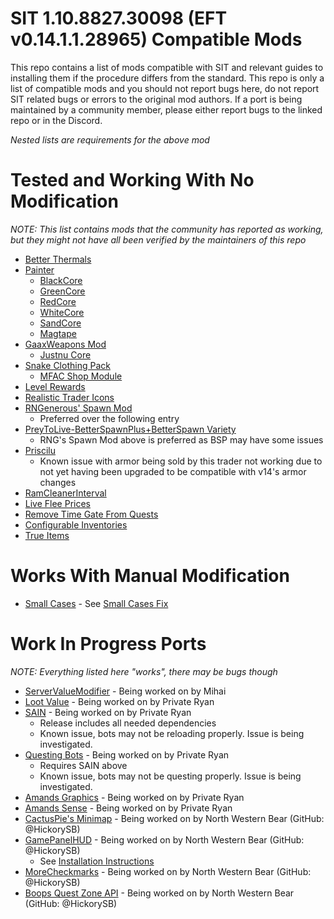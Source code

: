# SIT 1.10.8827.30098 (EFT v0.14.1.1.28965) Compatible Mods
This repo contains a list of mods compatible with SIT and relevant guides to installing them if the procedure differs from the standard.
This repo is only a list of compatible mods and you should not report bugs here, do not report SIT related bugs or errors to the original mod authors. If a port is being maintained by a community member, please either report bugs to the linked repo or in the Discord.

*Nested lists are requirements for the above mod*


# Tested and Working With No Modification
*NOTE: This list contains mods that the community has reported as working, but they might not have all been verified by the maintainers of this repo*
- [Better Thermals](https://hub.sp-tarkov.com/files/file/1644-better-thermals/)
- [Painter](https://hub.sp-tarkov.com/files/file/1412-painter/)
  - [BlackCore](https://hub.sp-tarkov.com/files/file/1345-blackcore/)
  - [GreenCore](https://hub.sp-tarkov.com/files/file/1260-greencore/)
  - [RedCore](https://hub.sp-tarkov.com/files/file/1225-redcore/)
  - [WhiteCore](https://hub.sp-tarkov.com/files/file/1313-whitecore/)
  - [SandCore](https://hub.sp-tarkov.com/files/file/1379-sandcore-fde-retextures/)
  - [Magtape](https://hub.sp-tarkov.com/files/file/1404-mag-tape/)
- [GaaxWeapons Mod](https://hub.sp-tarkov.com/files/file/1676-gaaxweapons-mod-port/)
  - [Justnu Core](https://hub.sp-tarkov.com/files/file/378-justnu-core/)
- [Snake Clothing Pack](https://hub.sp-tarkov.com/files/file/1422-snake-clothing-pack/)
  - [MFAC Shop Module](https://hub.sp-tarkov.com/files/file/1208-mfac-shop-module/)
- [Level Rewards](https://hub.sp-tarkov.com/files/file/1080-level-rewards/)
- [Realistic Trader Icons](https://hub.sp-tarkov.com/files/file/1141-realistic-trader-icons/)
- [RNGenerous' Spawn Mod](https://github.com/Rngenerous/RNGS_SPAWN_MOD/releases/latest)
  - Preferred over the following entry
- [PreyToLive-BetterSpawnPlus+BetterSpawn Variety](https://e.pcloud.link/publink/show?code=XZPdwnZqbKETcW3gfYu4oIYg6EwhkLvrvT7)
  - RNG's Spawn Mod above is preferred as BSP may have some issues
- [Priscilu](https://hub.sp-tarkov.com/files/file/546-priscilu-the-trader/)
  - Known issue with armor being sold by this trader not working due to not yet having been upgraded to be compatible with v14's armor changes
- [RamCleanerInterval](https://hub.sp-tarkov.com/files/file/1662-ram-cleaner-fix/)
- [Live Flee Prices](https://hub.sp-tarkov.com/files/file/1561-live-flea-prices/)
- [Remove Time Gate From Quests](https://hub.sp-tarkov.com/files/file/1653-remove-time-gate-from-quests/)
- [Configurable Inventories](https://hub.sp-tarkov.com/files/file/1728-configureable-inventories/)
- [True Items](https://hub.sp-tarkov.com/files/file/1651-true-items/)

# Works With Manual Modification
- [Small Cases](https://hub.sp-tarkov.com/files/file/1318-small-cases-now-with-fannypack/) - See [Small Cases Fix](Guides/Fixes/SMALLCASES.md)

# Work In Progress Ports
*NOTE: Everything listed here "works", there may be bugs though*
- [ServerValueModifier](https://pixeldrain.com/u/sWtnYoCF) - Being worked on by Mihai
- [Loot Value](https://github.com/privateryann1/SIT-Mod-Ports/releases/tag/v1-LootValue) - Being worked on by Private Ryan
- [SAIN](https://github.com/privateryann1/SIT-Mod-Ports/releases/tag/v1-SAIN) - Being worked on by Private Ryan
  - Release includes all needed dependencies
  - Known issue, bots may not be reloading properly. Issue is being investigated.
- [Questing Bots](https://github.com/privateryann1/SIT-Mod-Ports/releases/tag/v1-QuestingBots) - Being worked on by Private Ryan
  - Requires SAIN above
  - Known issue, bots may not be questing properly. Issue is being investigated.
- [Amands Graphics](https://github.com/privateryann1/SIT-Mod-Ports/releases/tag/v1-AmandsGraphics) - Being worked on by Private Ryan
- [Amands Sense](https://github.com/privateryann1/SIT-Mod-Ports/releases/tag/v1-AmandsSense) - Being worked on by Private Ryan
- [CactusPie's Minimap](https://github.com/hickorysb/SPT-Minimap/releases/latest) - Being worked on by North Western Bear (GitHub: @HickorySB)
- [GamePanelHUD](https://github.com/hickorysb/Game-Panel-HUD-SIT-Patcher/releases/latest) - Being worked on by North Western Bear (GitHub: @HickorySB)
  - See [Installation Instructions](Guides/Installations/GamePanelHUD.md)
- [MoreCheckmarks](https://github.com/hickorysb/SIT-Mod-Ports/releases/latest) - Being worked on by North Western Bear (GitHub: @HickorySB)
- [Boops Quest Zone API](https://github.com/hickorysb/BoopsQuestZoneAPI-SIT-14/releases/latest) - Being worked on by North Western Bear (GitHub: @HickorySB)
